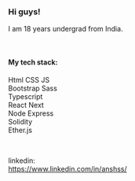 ### Hi guys!
I am 18 years undergrad from India.

</br>

#### My tech stack:
Html
CSS
JS </br>
Bootstrap Sass </br>
Typescript </br>
React Next </br>
Node
Express </br>
Solidity </br>
Ether.js </br>

</br>

linkedin: </br>
https://www.linkedin.com/in/anshss/
